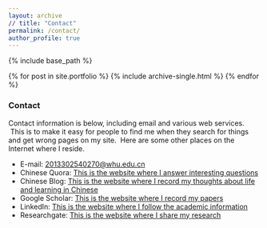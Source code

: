 ```yaml
---
layout: archive
// title: "Contact"
permalink: /contact/
author_profile: true
---
```


{% include base_path %}


{% for post in site.portfolio %}
  {% include archive-single.html %}
{% endfor %}

### Contact
Contact information is below, including email and various web services.  This is to make it easy for people to find me when they search for things and get wrong pages on my site.  Here are some other places on the Internet where I reside.
* E-mail: 2013302540270@whu.edu.cn
* Chinese Quora: [This is the website where I answer interesting questions](https://www.zhihu.com/people/tan-ben-dong/activities)
* Chinese Blog: [This is the website where I record my thoughts about life and learning in Chinese](https://tanbendong.github.io/)
* Google Scholar: [This is the website where I record my papers](https://scholar.google.com/citations?user=FdEP8xgAAAAJ&hl=en)
* LinkedIn: [This is the website where I follow the academic information](https://www.linkedin.com/in/bendong-tan-453046182/)
* Researchgate: [This is the website where I share my research](https://www.researchgate.net/profile/Bendong_Tan)


